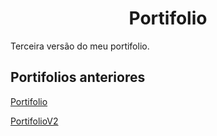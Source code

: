 
<h1 align="center">Portifolio</h1>

Terceira versão do meu portifolio.


## Portifolios anteriores 

<div>

[Portifolio](www.google.com) 

[PortifolioV2](www.google.com) 

<div>
